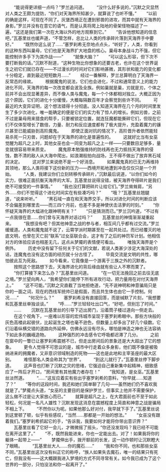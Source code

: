 　　“能说得更详细一点吗？”罗兰追问道。
　　“没什么好多说的，”沉默之灾显然对人类之王颇为提防，“你们对天海界所知甚少，就算说了也听不懂。”
　　“以前的确是这样，可现在不同了。灰堡西境正在遭到邪兽的进攻，而其中就有天海界的身影。”罗兰并没有在意它的语气，而是认真将爬上陆地的骨架怪物描述了一遍，“这还是我们第一次在大海以外的地方观察到它。”
　　“告诉他想知道的信息吧，”瓦基里丝也缓声道，“不管怎样，总比让人类的传承碎片落到天海界手中要好。”
　　“既然你这么说了……”塞罗刹希无奈地点点头，“听好了，人类，你看到的这种东西叫巢母，它们也是天海界扩大地盘的核心。巢母本身战斗力不强，但它能控制许多手下为其作战——”
　　“就像大脑？”
　　“可以这么形容，但下次不要打断我的话。”沉默不耐道，“这种生物比你想象的还要古老，也许在这个世界诞生之初它们就已存在——不过漫长的时间对它们影响甚微，其形状和能力的变化都十分稳定，直到最近短短数月……”
　　经过一番解释，罗兰总算明白了天海界一反常态的缘故。
　　根据魔鬼的说法，它们也会进化，不过和通常意义上的能力进化不同，天海界的每一次改变都会波及全族。例如巢就是巢，刃就是刃，个体之前并不会出现显著差异，而不像人类与魔鬼，每一个个体都相对独立。大概正因为这个原因，它们的进化十分缓慢，大概每隔数百年才会察觉到些许不同。
　　可最近的大变异证明，这个想法错得十分彻底。没人知道天海界在几个月的时间里发生了多少次进化，唯一能确定的便是它们的实力有了惊人的增长。例如刃兽，之前不过是巢母用来猎食的帮手，只要被锁定位置，就连狂魔都能撕碎它们，但现在它们不仅体型增长了数倍，力量、耐力和反应速度都有了极大提升，充盈着魔力的镰爪甚至已能威胁到高阶魔鬼。
　　即使正面对抗的情况下，高阶晋升者依然能轻易杀死一只刃兽，问题却在于天海界的进化是普遍性的。
　　这就好比当有女巫觉醒为超凡之上时，其他女巫也会一同变为超凡之上一样——只要数目足够多，量变就很容易带来质变。
　　魔鬼原本勉强维持的防线再也无力抵挡天海界的侵蚀，数不清的敌人从大海中爬出，如浪潮般拍向战场，王不得不做出了放弃黑石域的决定。
　　这对罗兰来说绝不是一个好消息。
　　如果魔鬼真的已无力再维持其领地，那么人类将接下这份新的压力——西境开拓地遭到冲击仅仅只是一个开始。
　　“人类，我建议你们立刻转移传承碎片，”沉默最后说道，“以你们如今的实力，很难正面抗衡天海界的大军。瓦基里丝说得没错，被天海界夺得碎片是我们绝不可接受的一件事情。”
　　“我也没打算把碎片让给它们。”罗兰耸耸肩，“另外……你们不觉得这个进化时间实在有些凑巧吗？”
　　“哦？”瓦基里丝翘腿道，“说来听听。”
　　“黑石域一直在和天海界交手，所以对进化时间的判断应该不会偏差到哪里去——而三四个月前，也差不多是神使伏击洁萝的时刻。”
　　“你怀疑天海界的大幅进化跟神明有关？”
　　“只是猜测而已。”罗兰沉吟道，“不过有一点我很在意……你们曾与天海界对话过吗？”
　　瓦基里丝的神情渐渐凝重起来。
　　“我想没有吧？但其他神意之战的参与者，相互间几乎都有过交流。”罗兰缓缓道。人类和魔鬼就不说了，云霄学派时期甚至在一起共处过。而已经覆灭的地底文明，也曾在灭亡前“联系”过女巫联合会，这才有了之后的神罚军计划。他相信对方的体验应该也相差无几，这点从梦魇的表情便可看出。
　　唯独天海界是个例外。
　　历史中没有留下任何关于它们的文献，若说人类甚少涉足大海深处的话，连魔鬼也没有这方面的经历就十分古怪了。
　　毕竟交流是文明的共性，哪怕彼此互为死敌。
　　如今看来，它竟像是一个游离于三族之外的沉默者。
　　按照这个思路想下去，天海界进化的背后缘由就有些让人不寒而栗了。
　　“你打算接下来怎么办？”瓦基里丝问道。
　　“在一切无法挽回之前去往无底之境。”罗兰望向两人，“我希望你们能停下所有进攻行动，把力量用在对付天海界上。”
　　“这不可能。”沉默之灾直截了当地拒绝道，“先不说神明和神意骗局只是你的一面之词，现在的西线军统帅已是假面，而且共生体也由它一手控制。何况……”
　　“何况什么？”
　　塞罗刹希没有直接回答，而是缄默了片刻，“我想要和瓦基里丝单独谈谈。”
　　“呼……”罗兰轻轻吐出口气，“好吧，但别忘了时间。”
　　……
　　沉默在瓦基里丝的引导下迈出房门，沿着筒子楼过道向一侧走去。
　　在这个视角下，一座难以形容的宏伟城市呈现于塞罗刹希眼中。那些方块般的灰色高楼此起彼伏，比起诞生之塔也毫不逊色，但数量上却多出了好几个级数。它们沿着纵横交错的道路向外延伸，仿佛永远没有尽头，哪怕是神造之神也无法容纳下如此多的巍峨造物。
　　这种强烈的冲击感令它呼吸都迟滞了几分。
　　之前在窗中的一瞥已让塞罗刹希震撼不已，但走出房间后的景象还是大大超出了它的想象。
　　更令人觉得不可思议的是，城市中行走着众多身影，他们既不像是被吸纳进来的拥魔者，又非意识领域制造的死物——这也是此地和主宰圣座的最大区别。
　　难怪那名人类会称其为“世界”。
　　“到这儿就行了。”瓦基里丝停下脚步道。
　　这声音也打断了沉默之灾的思绪，它强迫自己重新集中起精神，细致感应了一阵后才开口，“房间里有其他魔力者存在！”
　　“我知道，是女巫。”瓦基里丝淡然道。
　　“……”这反应着实有些出乎塞罗刹希的意料，“你早就……知道了？”
　　“等你的这段时间，我还和她们简单聊了几句——虽然她们仍不喜欢我就是了。”梦魇点头道，“女巫的主要目的是保护罗兰，但事实上他并不需要保护，这么做不过是让大家放心而已。”
　　就算是超凡之上，在大君面前也不至于如此轻松，何况是一名凡人雄性？沉默发现这消息在震撼程度上简直和神意之战是骗局不相上下。
　　“不然你以为呢。如果他那么好对付，我早就下手了。”瓦基里丝说到这里顿了顿，似乎有些感叹，“当然……那都是一开始的想法。”
　　“女巫没有跟着我们。”塞罗刹希抓起它的手，“告诉我，我要如何才能将你带出意识界？”
　　瓦基里丝看了它好一会儿，才微微摇了摇头，“你还没发现吗？我已经不可能在离开这里了。”
　　“不，既然我能进来，你也一定能出去。对了！如果我将你的躯体一起带上——”
　　梦魇伸出手，拨开额前的长发，这一动作顿时让沉默瞪大了眼睛。
　　“瓦基里丝大人……你的魔石……”
　　“我和你不同，也和那些女巫不同，”瓦基里丝这次没有纠正它的称呼，“族人如果失去魔石，唯一的结果只有死亡，但我没有——这大概跟我进入梦境的方式不同寻常有关。如今我已成为了这个世界的一部分，只怕没法和你一起离开了。”